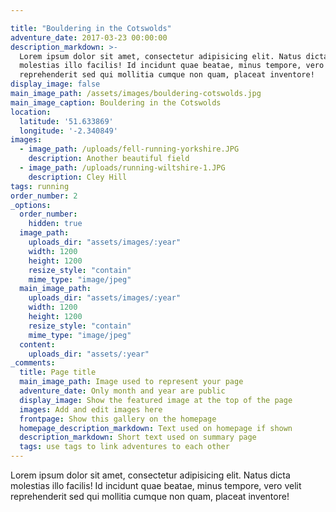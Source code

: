 ```yaml
---

title: "Bouldering in the Cotswolds"
adventure_date: 2017-03-23 00:00:00
description_markdown: >-
  Lorem ipsum dolor sit amet, consectetur adipisicing elit. Natus dicta
  molestias illo facilis! Id incidunt quae beatae, minus tempore, vero velit
  reprehenderit sed qui mollitia cumque non quam, placeat inventore!
display_image: false
main_image_path: /assets/images/bouldering-cotswolds.jpg
main_image_caption: Bouldering in the Cotswolds
location:
  latitude: '51.633869'
  longitude: '-2.340849'
images:
  - image_path: /uploads/fell-running-yorkshire.JPG
    description: Another beautiful field
  - image_path: /uploads/running-wiltshire-1.JPG
    description: Cley Hill
tags: running
order_number: 2
_options:
  order_number:
    hidden: true
  image_path:
    uploads_dir: "assets/images/:year"
    width: 1200
    height: 1200
    resize_style: "contain"
    mime_type: "image/jpeg"
  main_image_path:
    uploads_dir: "assets/images/:year"
    width: 1200
    height: 1200
    resize_style: "contain"
    mime_type: "image/jpeg"
  content:
    uploads_dir: "assets/:year"
_comments:
  title: Page title
  main_image_path: Image used to represent your page
  adventure_date: Only month and year are public
  display_image: Show the featured image at the top of the page
  images: Add and edit images here
  frontpage: Show this gallery on the homepage
  homepage_description_markdown: Text used on homepage if shown
  description_markdown: Short text used on summary page
  tags: use tags to link adventures to each other
---
```


Lorem ipsum dolor sit amet, consectetur adipisicing elit. Natus dicta molestias illo facilis! Id incidunt quae beatae, minus tempore, vero velit reprehenderit sed qui mollitia cumque non quam, placeat inventore!